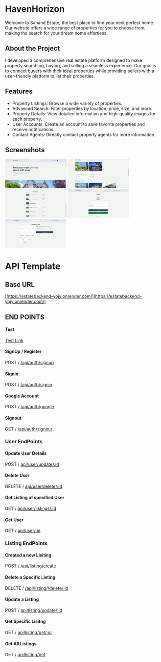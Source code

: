# HavenHorizon

<p>Welcome to Sahand Estate, the best place to find your next perfect home. Our website offers a wide range of properties for you to choose from, making the search for your dream home effortless.</p>

## About the Project

<p>I developed a comprehensive real estate platform designed to make property searching, buying, and selling a seamless experience. Our goal is to connect buyers with their ideal properties while providing sellers with a user-friendly platform to list their properties.</p>

## Features

- Property Listings: Browse a wide variety of properties.
- Advanced Search: Filter properties by location, price, size, and more.
- Property Details: View detailed information and high-quality images for each property.
- User Accounts: Create an account to save favorite properties and receive notifications.
- Contact Agents: Directly contact property agents for more information.

## Screenshots

<img src="./ScreenShots/i3ucsvci.h32.png" alt="Alt text" width="200"/>
<img src="./ScreenShots/ska0bhj0.zvm.png" alt="Alt text" width="200"/>
<img src="./ScreenShots/gaddnkda.jzu.png" alt="Alt text" width="200"/>
<img src="./ScreenShots/13wdsu2z.dxs.png" alt="Alt text" width="200"/>
<img src="./ScreenShots/nvtf5fqy.4rr.png" alt="Alt text" width="200"/>

# API Template

## Base URL

[https://estatebackend-yojy.onrender.com/](https://estatebackend-yojy.onrender.com/)

## END POINTS

#### Test

[Test Link](https://estatebackend-yojy.onrender.com/api/user/test)

#### SignUp / Register
POST / [/api/auth/signup](https://estatebackend-yojy.onrender.com/api/auth/signup)

#### Signin
POST / [/api/auth/signin](https://estatebackend-yojy.onrender.com/api/auth/signin)

#### Google Account
POST / [/api/auth/google](https://estatebackend-yojy.onrender.com/api/auth/google)

#### Signout
GET / [/api/auth/signout](https://estatebackend-yojy.onrender.com/api/auth/signout)

### User EndPoints

#### Update User Details
POST / [api/user/update/:id](https://estatebackend-yojy.onrender.com/api/user/update/:id)

#### Delete User
DELETE / [api/user/delete/:id](https://estatebackend-yojy.onrender.com/api/user/delete/:id)

#### Get Listing of specified User
GET / [api/user/listings/:id](https://estatebackend-yojy.onrender.com/api/user/listings/:id)

#### Get User
GET / [api/user/:id](https://estatebackend-yojy.onrender.com/api/user/:id)

### Listing EndPoints
#### Created a new Lisiting
POST / [/api/listing/create](https://estatebackend-yojy.onrender.com/api/listing/create)
#### Delete a Specific Listing
DELETE / [/api/listing//delete/:id](https://estatebackend-yojy.onrender.com/api/listing//delete/:id)
#### Update a Listing
POST / [api/listing/update/:id](https://estatebackend-yojy.onrender.com/api/listing//delete/:id)
#### Get Specific Lisitng
GET / [api/listing/get/:id](https://estatebackend-yojy.onrender.com/api/listing/get/:id)
#### Get All Listings
GET / [api/listing/get](https://estatebackend-yojy.onrender.com/api/listing/get)

